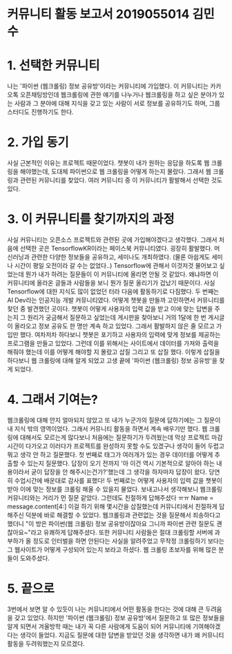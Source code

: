 # 커뮤니티 활동 보고서 2019055014 김민수

# 1. 선택한 커뮤니티
나는 '파이썬 (웹크롤링) 정보 공유방'이라는 커뮤니티에 가입했다. 이 커뮤니티는 카카오톡 오픈채팅방인데 웹크롤링에 관한 얘기를 나누거나
웹크롤링을 하고 싶은 분야가 있는 사람과 그 분야에 대해 지식을 갖고 있는 사람이 서로 정보를 공유하기도 하며, 그룹 스터디도 진행하기도 한다.

# 2. 가입 동기
사실 근본적인 이유는 프로젝트 때문이었다. 챗봇이 내가 원하는 응답을 하도록 웹 크롤링을 해야했는데, 도대체 파이썬으로 웹 크롤링을 어떻게 하는지
몰랐다. 그래서 웹 크롤링과 관련된 커뮤니티를 찾았다. 여러 커뮤니티 중 이 커뮤니티가 활발해서 선택한 것도 있다.

# 3. 이 커뮤니티를 찾기까지의 과정
사실 커뮤니티는 오픈소스 프로젝트와 관련된 곳에 가입해야겠다고 생각했다. 그래서 처음에 선택한 곳은 TensorflowKR이라는 페이스북 커뮤니티였다.
굉장히 활발했다. 머신러닝과 관련한 다양한 정보들을 공유하고, 세미나도 개최하였다. (물론 아쉽게도 세미나 시간이 평일 오전이라 갈 수는 없었다..)
Tensorflow에 관해서 이것저것 물어보고 싶었는데 뭔가 내가 하려는 질문들이 이 커뮤니티에 올리면 안될 것 같았다. 왜냐하면 이 커뮤니티에 올라온
글들과 사람들을 보니 뭔가 질문 올리기가 겁났기 때문이다. 사실 Tensorflow에 대한 지식도 많이 없었던 터라 다음에 활동하기로 다짐했다.
두 번째는 AI Dev라는 인공지능 개발 커뮤니티였다. 어떻게 챗봇을 만들까 고민하면서 커뮤니티를 찾던 중 발견했던 곳이다. 챗봇이 어떻게 사용자의
입력 값을 받고 이에 맞는 답변을 주는지 그 원리가 궁금해서 질문하고 싶었는데 게시판을 찾아보니 거의 1달에 한 번 게시글이 올라오고 정보 공유도
한 명만 계속 하고 있었다. 그래서 활발하지 않은 줄 모르고 가입만 했다. 여차저차 하다보니 챗봇은 포기하고 사용자의 입력에 맞게 정보를 제공하는
프로그램을 만들고 있었다. 그런데 이를 위해서는 사이트에서 데이터를 가져와 출력을 해줘야 했는데 이를 어떻게 해야할 지 몰랐고 삽질 그리고 또 삽질 했다.
이렇게 삽질을 하다보니 웹 크롤링에 대해 알게 되었고 고생 끝에 '파이썬 (웹크롤링) 정보 공유방'을 찾게 되었다.

# 4. 그래서 기여는?
웹크롤링에 대해 안지 얼마되지 않았고 또 내가 누군가의 질문에 답하기에는 그 질문이 내 지식 밖의 영역이었다.
그래서 커뮤니티 활동을 하면서 계속 배우기만 했다. 웹 크롤링에 대해서도 모르는게 많다보니 처음에는 질문하기가 두려웠는데
막상 프로젝트 마감 시간이 다가오고 이러다가 프로젝트를 완성하지 못할 수도 있겠구나 생각이 들어 두렵고 뭐고 생각 안 하고 질문했다.
첫 번째로 태그가 여러개가 있는 경우 데이터를 어떻게 추출할 수 있는지 질문했다. 답장이 오기 전까지
'아 이건 역시 기본적으로 알아야 하는 내용이라서 굳이 답장을 안 해주시는건가?'했는데 그 생각을 하자마자 답장이 왔다.
당연히 수업시간에 배운대로 감사를 표했다! 두 번째로는 어떻게 사용자의 입력 값을 챗봇이 받아 이에 맞는 정보를 크롤링 해올 수 있을지 물었다.
보내고나서 생각해보니 웹크롤링 커뮤니티와는 거리가 먼 질문 같았다. 그런데도 친절하게 답해주셨다 ㅠㅠ
Name = message.content[4:]
이걸 하기 위해 몇시간을 삽질했는데 커뮤니티에서 친절하게 답해주신 덕분에 바로 해결할 수 있었다. 웹크롤링과 관련없는 것을 질문해서 죄송하다고 했더니
"이 방은 파이썬(웹 크롤링) 정보 공유방이잖아요 그니까 파이썬 관련 질문도 괜찮아요~"라고 유쾌하게 답해주셨다.
또한 커뮤니티 사람들은 절대 크롤링할 서버에 과부하가 올 정도로 인터벌을 하면 안된다는 사실을 알려주었고 무작정 크롤링하기 보다는 그 웹사이트가 어떻게 구성되어 있는지 보라고 하셨다. 웹 크롤링 초보자를 위해 많은 분들이 도와주셨다.

# 5. 끝으로
3번에서 보면 알 수 있듯이 나는 커뮤니티에서 어떤 활동을 한다는 것에 대해 큰 두려움을 갖고 있었다. 하지만 '파이썬 (웹크롤링) 정보 공유방'에서 질문하고 
또 많은 정보들을 알게 되면서 겨울방학 때는 내가 꼭 다른 사람에게 도움이 되어 커뮤니티에 기여해야겠다는 생각이 들었다. 지금도 질문에 대한 답변을 받았던
것을 생각하면 내가 왜 커뮤니티 활동을 두려워했는지 모르겠다.
